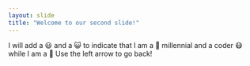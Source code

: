 ```yaml
---
layout: slide
title: "Welcome to our second slide!"
---
```

I will add a 😃 and a 😺 to indicate that I am a 💯 millennial and a coder 😷 while I am a 🤿
Use the left arrow to go back!
